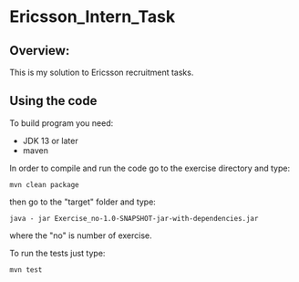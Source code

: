 # Ericsson_Intern_Task

## Overview: 
This is my solution to Ericsson recruitment tasks. 

## Using the code 
To build program you need:
* JDK 13 or later
* maven

In order to compile and run the code go to the exercise directory and type:
```
mvn clean package
```

then go to the "target" folder and type:
```
java - jar Exercise_no-1.0-SNAPSHOT-jar-with-dependencies.jar
```

where the "no" is number of exercise.

To run the tests just type:
```
mvn test
```
